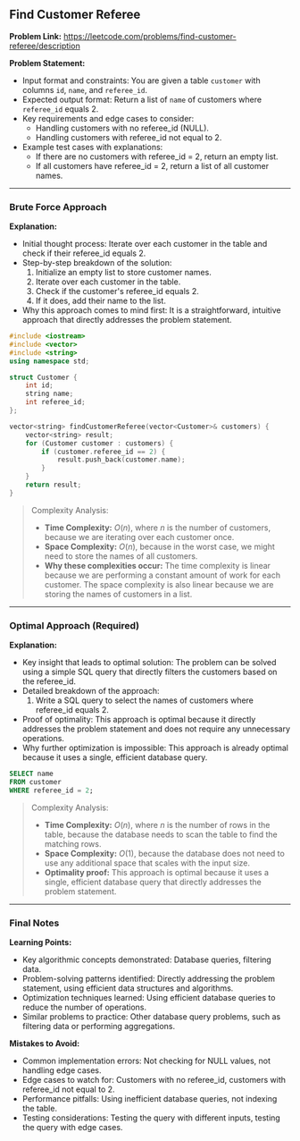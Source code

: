 ## Find Customer Referee
**Problem Link:** https://leetcode.com/problems/find-customer-referee/description

**Problem Statement:**
- Input format and constraints: You are given a table `customer` with columns `id`, `name`, and `referee_id`.
- Expected output format: Return a list of `name` of customers where `referee_id` equals 2.
- Key requirements and edge cases to consider: 
  - Handling customers with no referee_id (NULL).
  - Handling customers with referee_id not equal to 2.
- Example test cases with explanations: 
  - If there are no customers with referee_id = 2, return an empty list.
  - If all customers have referee_id = 2, return a list of all customer names.

---

### Brute Force Approach
**Explanation:**
- Initial thought process: Iterate over each customer in the table and check if their referee_id equals 2.
- Step-by-step breakdown of the solution:
  1. Initialize an empty list to store customer names.
  2. Iterate over each customer in the table.
  3. Check if the customer's referee_id equals 2.
  4. If it does, add their name to the list.
- Why this approach comes to mind first: It is a straightforward, intuitive approach that directly addresses the problem statement.

```cpp
#include <iostream>
#include <vector>
#include <string>
using namespace std;

struct Customer {
    int id;
    string name;
    int referee_id;
};

vector<string> findCustomerReferee(vector<Customer>& customers) {
    vector<string> result;
    for (Customer customer : customers) {
        if (customer.referee_id == 2) {
            result.push_back(customer.name);
        }
    }
    return result;
}
```

> Complexity Analysis:
> - **Time Complexity:** $O(n)$, where $n$ is the number of customers, because we are iterating over each customer once.
> - **Space Complexity:** $O(n)$, because in the worst case, we might need to store the names of all customers.
> - **Why these complexities occur:** The time complexity is linear because we are performing a constant amount of work for each customer. The space complexity is also linear because we are storing the names of customers in a list.

---

### Optimal Approach (Required)
**Explanation:**
- Key insight that leads to optimal solution: The problem can be solved using a simple SQL query that directly filters the customers based on the referee_id.
- Detailed breakdown of the approach:
  1. Write a SQL query to select the names of customers where referee_id equals 2.
- Proof of optimality: This approach is optimal because it directly addresses the problem statement and does not require any unnecessary operations.
- Why further optimization is impossible: This approach is already optimal because it uses a single, efficient database query.

```sql
SELECT name 
FROM customer 
WHERE referee_id = 2;
```

> Complexity Analysis:
> - **Time Complexity:** $O(n)$, where $n$ is the number of rows in the table, because the database needs to scan the table to find the matching rows.
> - **Space Complexity:** $O(1)$, because the database does not need to use any additional space that scales with the input size.
> - **Optimality proof:** This approach is optimal because it uses a single, efficient database query that directly addresses the problem statement.

---

### Final Notes

**Learning Points:**
- Key algorithmic concepts demonstrated: Database queries, filtering data.
- Problem-solving patterns identified: Directly addressing the problem statement, using efficient data structures and algorithms.
- Optimization techniques learned: Using efficient database queries to reduce the number of operations.
- Similar problems to practice: Other database query problems, such as filtering data or performing aggregations.

**Mistakes to Avoid:**
- Common implementation errors: Not checking for NULL values, not handling edge cases.
- Edge cases to watch for: Customers with no referee_id, customers with referee_id not equal to 2.
- Performance pitfalls: Using inefficient database queries, not indexing the table.
- Testing considerations: Testing the query with different inputs, testing the query with edge cases.